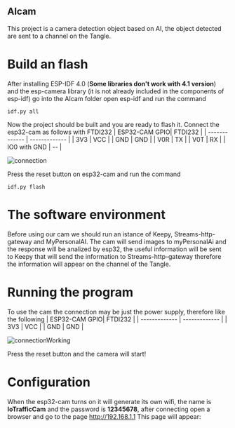 ## AIcam

This project is a camera detection object based on AI, the object detected are sent to a channel on the Tangle.

# Build an flash

After installing ESP-IDF 4.0 (**Some libraries don't work with 4.1 version**) and the esp-camera library (it is not already included in the components of esp-idf) go into the AIcam folder open esp-idf and run the command
```
idf.py all
```

Now the project should be built and you are ready to flash it.
Connect the esp32-cam as follows with FTDI232
| ESP32-CAM GPIO| FTDI232 |
| ------------- | ------------- |
| 3V3           | VCC           |
| GND           | GND           |
| V0R           | TX           |
| V0T           | RX           |
| IO0 with GND   |  --          |

![connection](https://github.com/elRaulito/Iotraffic-hackaton/blob/main/images/AI/programming.jpg?raw=true)

Press the reset button on esp32-cam and run the command 

```
idf.py flash

```
# The software environment

Before using our cam we should run an istance of Keepy, Streams-http-gateway and MyPersonalAI.
The cam will send images to myPersonalAi and the response will be analized by esp32, the useful information will be sent to Keepy that will send the information to Streams-http-gateway therefore the information will appear on the channel of the Tangle.

# Running the program

To use the cam the connection may be just the power supply, therefore like the following
| ESP32-CAM GPIO| FTDI232 |
| ------------- | ------------- |
| 3V3           | VCC           |
| GND           | GND           |

![connectionWorking](https://github.com/elRaulito/Iotraffic-hackaton/blob/main/images/AI/working.jpg?raw=true)

Press the reset button and the camera will start!

# Configuration

When the esp32-cam turns on it will generate its own wifi, the name is **IoTrafficCam** and the password is **12345678**, after connecting
open a browser and go to the page http://192.168.1.1 
This page will appear:
